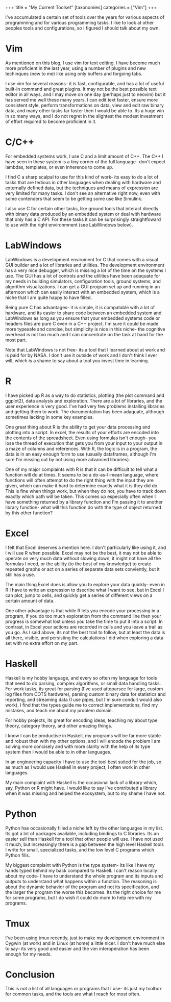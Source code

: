 +++
title = "My Current Toolset"
[taxonomies]
categories = ["Vim"]
+++

I've accumulated a certain set of tools over the years for various aspects of programming and for various programming tasks.
I like to look at other peoples tools and configurations, so I figured I should talk about my own.

Vim
===
As mentioned on this blog, I use vim for text editing. I have become much more proficient in the last year, using a number of plugins 
and new techinques (new to me) like using only buffers and forgoing tabs.


I use vim for several reasons- it is fast, configurable, and has a lot of useful built-in command and great plugins. It may not be the
best possible text editor in all ways, and I may move on one day (perhaps just to neovim) but it has served me well these many years.
I can edit text faster, ensure more consistent style, perform transformations on data, view and edit raw binary data, and many other 
tasks far faster then I would be able to. Its a huge win in so many ways, and I do not regret in the slightest the modest investment of 
effort required to become proficient in it.


C/C++
=====
For embedded systems work, I use C and a limit amount of C++. The C++ I have seen in these system is a tiny corner of the full language-
don't expect lambdas, templates, or even inherence to come up.


I find C a sharp scalpal to use for this kind of work- its easy to do a lot of tasks that are tedious in other languages when dealing with
hardware and externally defined data, but the techniques and means of expression are very limited for many tasks. I don't see an alternative
right now, even with some contenders that seem to be getting some use like Simulink.


I also use C for certain other tasks, like ground tools that interact directly with binary data produced by an embedded system or deal with hardware
that only has a C API. For these tasks it can be surprisingly straightfoward to use with the right environmnent (see LabWindows below).


LabWindows
=========
LabWindows is a development enviroment for C that comes with a visual GUI builder and a lot of libraries and utilities. The development environment
has a very nice debugger, which is missing a lot of the time on the systems I use. The GUI has a lot of controls and the utilities have been adaquate
for my needs in building simulators, configuration tools, ground systems, and algorithm visualizations.
I can get a GUI program set up and running in an afternoon which can easily interact with an embedded system, which is a niche that I am quite
happy to have filled.


Being pure C has advantages-
it is simple, it is compatable with a lot of hardware, and its easier to share code between an embedded system and LabWindows as long as you ensure
that your embedded systems code or headers files are pure C even in a C++ project. I'm sure it could be made more typesafe and concise, but
simplicity is nice in this niche- the cognitive overhead is not too much and I can concentrate on the task at hand for the most part.


Note that LabWindows is not free- its a tool that I learned about at work and is paid for by NASA. I don't use it outside of work and I don't think
I ever will, which is a shame to say about a tool you invest time in learning.

R
===
I have picked up R as a way to do statistics, plotting (the plot command and ggplot2), data analysis and exploration.
There are a lot of libraries, and the user experience is very good.  I've had very few problems installing libraries and getting them to work.
The documentation has been adaquate, although sometimes lacking in some key examples.  

One great thing about R is the ability to get your data processing and plotting into a script. In excel, the results of your efforts are encoded into the contents
of the spreadsheet. Even using formulas isn't enough- you lose the thread of execution that gets you from your input to your output in a maze of columns and references.
With R, the logic is in a program, the data is in an easy enough form to use (usually dataframes, although I'm sure I'm missing out by not using more advanced libraries).


One of my major complaints with R is that it can be difficult to tell what a function will do at times. It seems to be a do-as-I-mean language, where functions
will often attempt to do the right thing with the input they are given, which can make it hard to determine exactly what it is they did do. This is fine when
things work, but when they do not, you have to track down exactly which path will be taken. This comes up especially often when I have something returned
by a library function and I'm passing it to another library function- what will this function do with the type of object returned by this other function?


Excel
=====
I felt that Excel deserves a mention here. I don't particularly like using it, and I will use R when possible. Excel may not be the best, it may not be
able to operate on very much data without slowing down, it might not have all the formulas I need, or the ability (to the best of my knowledge) to
create repeated graphs or act on a series of separate data sets conviently, but it still has a use.


The main thing Excel does is allow you to explore your data quickly- even in R I have to write an expression to dsecribe what I want to see, but in Excel
I can plot, jump to cells, and quickly get a series of different views on a certain amount of data. 


One other advantage is that while R lets you encode your processing in a program, if you do too much exploration from the command line then your progress is
somewhat lost unless you take the time to put it into a script. In contrast, in Excel your actions are recorded in cells and you leave a trail as you go. As I said
above, its not the best trail to follow, but at least the data is all there, visible, and persisting the calculations I did when exploring a data set with no
extra effort on my part.

Haskell
======
Haskell is my hobby language, and every so often my language for tools that need to do parsing, complex algorithms, or small data handling tasks.
For work tasks, its great for parsing (I've used attoparsec for large, custom log files from COTS hardware), parsing custom binary data for statistics
and reporting, and streaming data (I use pipes, but I'm sure conduit would also work). I find that the types guide me to correct implementations,
find my mistakes, and teach me about my problem domain.


For hobby projects, its great for encoding ideas, teaching my about type theory, category theory, and other amazing things.


I know I can be productive in Haskell, my programs will be far more stable and robust then with my other options, and I will encode the problem
I am solving more concisely and with more clarity with the help of its type system then I would be able to in other languages.


In an engineering capacity I have to use the tool best suited for the job, so as much as I would use Haskell in every project, I often work in other languages.


My main complaint with Haskell is the occasional lack of a library which, say, Python or R might have.
I would like to say I've contributed a library when it was missing and helped the ecosystem, but to my shame I have not.


Python
=====
Python has occasionally filled a niche left by the other languages in my list. Its got a lot of packages available, including bindings to C libraries.
Its an easier sell than Haskell for a tool that other people will use. I have not used it much, but increasingly there is a gap between the high level Haskell tools
I write for small, specialized tasks, and the low level C programs which Python fills.


My biggest complaint with Python is the type system- its like I have my hands typed behind my back compared to Haskell. I can't reason locally about my code- I have
to understand the whole program and its inputs and outputs to understand what happens within a function. The reasoning is about the dynamic behavior of the program
and not its specification, and the larger the program the worse this becomes. Its the right choice for me for some programs, but I do wish it could do more to help
me with my programs.


Tmux
====
I've been using tmux recently, just to make my development environment in Cygwin (at work) and in Linux (at home) a little nicer. I don't have much else to say- its very good
and easier and the vim interoperation has been enough for my needs.



Conclusion
=========
This is not a list of all languages or programs that I use- its just my toolbox for common tasks, and the tools are what I reach for most often.



